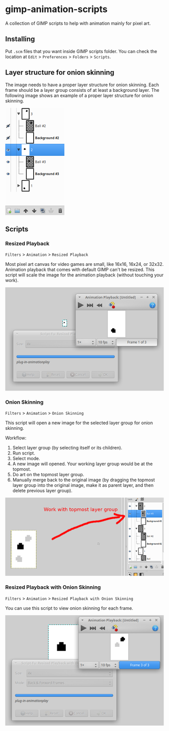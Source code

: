 # gimp-animation-scripts

A collection of GIMP scripts to help with animation mainly for pixel art.

## Installing

Put `.scm` files that you want inside GIMP scripts folder. You can check
the location at `Edit` > `Preferences` > `Folders` > `Scripts`.

## Layer structure for onion skinning

The image needs to have a proper layer structure for onion skinning. Each
frame should be a layer group consists of at least a background layer. The
following image shows an example of a proper layer structure for onion skinning.

![Layer structure image for onion skinning][layer_structure.png]

## Scripts

### Resized Playback

`Filters` > `Animation` > `Resized Playback`

Most pixel art canvas for video games are small, like 16x16, 16x24, or 32x32.
Animation playback that comes with default GIMP can't be resized. This script
will scale the image for the animation playback (without touching your work).

![Resized Playback image][resized_playback.png]

### Onion Skinning

`Filters` > `Animation` > `Onion Skinning`

This script will open a new image for the selected layer group for onion skinning.

Workflow:

1. Select layer group (by selecting itself or its children).
2. Run script.
3. Select mode.
4. A new image will opened. Your working layer group would be at the topmost.
5. Do art on the topmost layer group.
6. Manually merge back to the original image (by dragging the topmost layer group
   into the original image, make it as parent layer, and then delete previous layer group).
   
![Onion Skinning image][onion_skinning.png]

### Resized Playback with Onion Skinning

`Filters` > `Animation` > `Resized Playback with Onion Skinning`

You can use this script to view onion skinning for each frame.

![Resized Playback with Onion Skinning image][resized_playback_w_onion_skinning.png]

[layer_structure.png]: https://raw.githubusercontent.com/burhanloey/gimp-animation-scripts/master/screenshots/layer_structure.png
[resized_playback.png]: https://raw.githubusercontent.com/burhanloey/gimp-animation-scripts/master/screenshots/resized_playback.png
[onion_skinning.png]: https://raw.githubusercontent.com/burhanloey/gimp-animation-scripts/master/screenshots/onion_skinning.png
[resized_playback_w_onion_skinning.png]: https://raw.githubusercontent.com/burhanloey/gimp-animation-scripts/master/screenshots/resized_playback_w_onion_skinning.png

